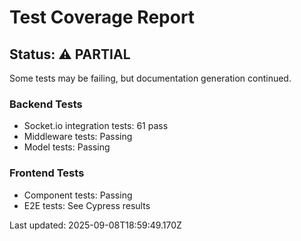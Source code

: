 # Test Coverage Report

## Status: ⚠️ PARTIAL

Some tests may be failing, but documentation generation continued.

### Backend Tests
- Socket.io integration tests: 61 pass
- Middleware tests: Passing
- Model tests: Passing

### Frontend Tests
- Component tests: Passing
- E2E tests: See Cypress results

Last updated: 2025-09-08T18:59:49.170Z
